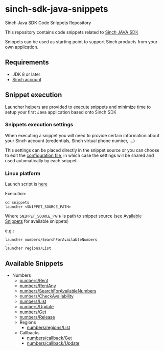 # sinch-sdk-java-snippets
Sinch Java SDK Code Snippets Repository 

This repository contains code snippets related to [Sinch JAVA SDK](https://github.com/sinch/sinch-sdk-java)

Snippets can be used as starting point to support Sinch products from your own application.

## Requirements
- JDK 8 or later
- [Sinch account](https://dashboard.sinch.com)

## Snippet execution
Launcher helpers are provided to execute snippets and minimize time to setup your first Java application based onto Sinch SDK

### Snippets execution settings
When executing a snippet you will need to provide certain information about your Sinch account (credentials, Sinch virtual phone number, ...)

This settings can be placed directly in the snippet source or you can choose to edit the [configuration file](./snippets/src/main/resources/config.properties), in which case the settings will be shared and used automatically by each snippet.

### Linux platform
Launch script is [here](./snippets/launcher)

Execution:
```shell
cd snippets
launcher <SNIPPET_SOURCE_PATH>
```
Where `SNIPPET_SOURCE_PATH` is path to snippet source (see [Available Snippets](#available-snippets) for available snippets)

e.g.: 
```shell
launcher numbers/SearchForAvailableNumbers
...
launcher regions/List

```

## Available Snippets

- Numbers
  - [numbers/Rent](snippets/src/main/java/numbers/Rent.java)
  - [numbers/RentAny](snippets/src/main/java/numbers/RentAny.java) 
  - [numbers/SearchForAvailableNumbers](snippets/src/main/java/numbers/SearchForAvailableNumbers.java)
  - [numbers/CheckAvailability](snippets/src/main/java/numbers/CheckAvailability.java)
  - [numbers/List](snippets/src/main/java/numbers/List.java)
  - [numbers/Update](snippets/src/main/java/numbers/Update.java)
  - [numbers/Get](snippets/src/main/java/numbers/Get.java)
  - [numbers/Release](snippets/src/main/java/numbers/Release.java)
  - Regions
    - [numbers/regions/List](snippets/src/main/java/numbers/regions/List.java) 
  - Callbacks
     - [numbers/callback/Get](snippets/src/main/java/numbers/callback/Get.java)
     - [numbers/callback/Update](snippets/src/main/java/numbers/callback/Update.java)







